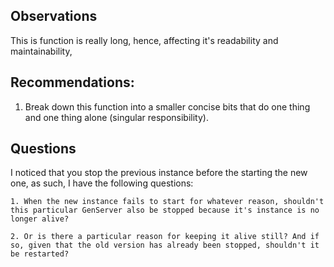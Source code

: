 ## Observations

This is function is really long, hence, affecting it's readability and maintainability,

## Recommendations:

1. Break down this function into a smaller concise bits that do one thing and one thing alone (singular responsibility).

## Questions

I noticed that you stop the previous instance before the starting the new one, as such, I have the following questions:

    1. When the new instance fails to start for whatever reason, shouldn't this particular GenServer also be stopped because it's instance is no longer alive?

    2. Or is there a particular reason for keeping it alive still? And if so, given that the old version has already been stopped, shouldn't it be restarted?
